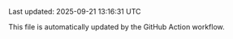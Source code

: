 Last updated: 2025-09-21 13:16:31 UTC

This file is automatically updated by the GitHub Action workflow.
